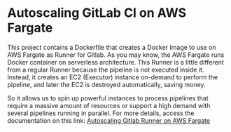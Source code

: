 # Autoscaling GitLab CI on AWS Fargate

This project contains a Dockerfile that creates a Docker Image to use on AWS Fargate as Runner for Gitlab.
As you may know, the AWS Fargate runs Docker container on serverless architecture. This Runner is a little different from a regular Runner because the pipeline
is not executed inside it. Instead, it creates an EC2 (Executor) instance on-demand to perform the pipeline, and later the EC2 is destroyed automatically, saving money. 

So it allows us to spin up powerful instances to process pipelines that require a massive amount of resources or support a high demand with several pipelines running in parallel.
For more details, access the documentation on this link:
[Autoscaling Gitlab Runner on AWS Fargate](https://www.bitslovers.com/autoscaling-gitlab-ci-on-aws-fargate/) 
